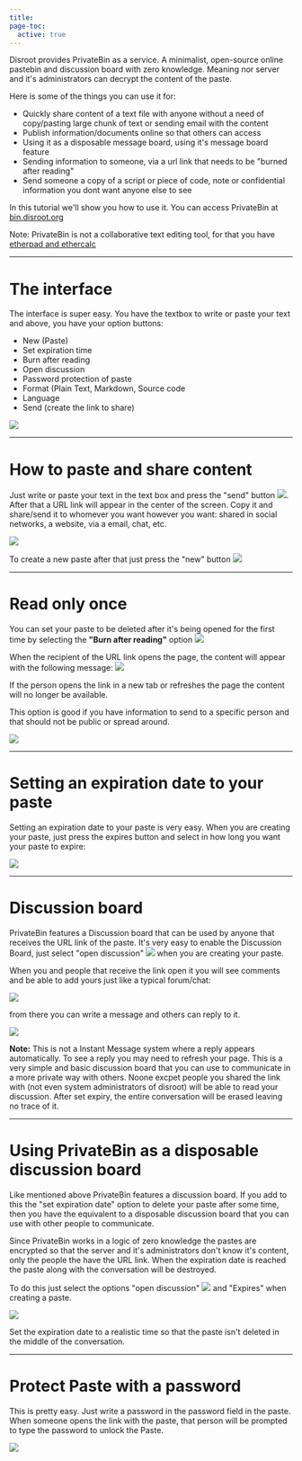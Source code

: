```yaml
---
title:
page-toc:
  active: true
---
```

Disroot provides PrivateBin as a service. A minimalist, open-source online pastebin and discussion board with zero knowledge. Meaning nor server and it's administrators can decrypt the content of the paste.

Here is some of the things you can use it for:

* Quickly share content  of a text file with anyone without a need of copy/pasting large chunk of text or sending email with the content
* Publish information/documents online so that others can access
* Using it as a disposable message board, using it's message board feature
* Sending information to someone, via a url link that needs to be "burned after reading"
* Send someone a copy of a script or piece of code, note or confidential information you dont want anyone else to see

In this tutorial we'll show you how to use it. You can access PrivateBin at [bin.disroot.org](https://bin.disroot.org)

Note: PrivateBin is not a collaborative text editing tool, for that you have [etherpad and ethercalc](https://disroot.org/pad/)

--------
# The interface

The interface is super easy. You have the textbox to write or paste your text and above, you have your option buttons:

* New (Paste)
* Set expiration time
* Burn after reading
* Open discussion
* Password protection of paste
* Format (Plain Text, Markdown, Source code
* Language
* Send (create the link to share)


![](privatebin01.gif)

----------


# How to paste and share content

Just write or paste your text in the text box and press the "send" button  ![](privatebin01.png?resize=38,18). After that a URL link will appear in the center of the screen. Copy it and share/send it to whomever you want however you want: shared in social networks, a website, via a email, chat, etc.

![](privatebin02.gif)

To create a new paste after that just press the "new" button  ![](privatebin02.png?resize=38,18)

----------

# Read only once
You can set your paste to be deleted after it's being opened for the first time by selecting the **"Burn after reading"** option ![](privatebin03.png?resize=166,41)

When the recipient of the URL link opens the page, the content will appear with the following message:
![](privatebin04.png?resize=606,50)

If the person opens the link in a new tab or refreshes the page the content will no longer be available.

This option is good if you have information to send to a specific person and that should not be public or spread around.

![](privatebin03.gif)

----------

# Setting an expiration date to your paste

Setting an expiration date to your paste is very easy. When you are creating your paste, just press the expires button and select in how long you want your paste to expire:

![](privatebin04.gif)

----------
# Discussion board

PrivateBin features a Discussion board that can be used by anyone that receives the URL link of the paste. It's very easy to enable the Discussion Board, just select "open discussion" ![](privatebin05.png?resize=151,41) when you are creating your paste.

When you and people that receive the link open it you will see comments and be able to add yours just like a typical forum/chat:

![](privatebin06.png)

from there you can write a message and others can reply to it.

![](privatebin05.gif)



**Note:**
This is not a Instant Message system where a reply appears automatically. To see a reply you may need to refresh your page.
This is a very simple and basic discussion board that you can use to communicate in a more private way with others. Noone excpet people you shared the link with (not even system administrators of disroot) will be able to read your discussion. After set expiry, the entire conversation will be erased leaving no trace of it.

----------
# Using PrivateBin as a disposable discussion board

Like mentioned above PrivateBin features a discussion board. If you add to this the "set expiration date" option to delete your paste after some time, then you have the equivalent to a disposable discussion board that you can use with other people to communicate.

Since PrivateBin works in a logic of zero knowledge the pastes are encrypted so that the server and it's administrators don't know it's content, only the people the have the URL link.
When the expiration date is reached the paste along with the conversation will be destroyed.

To do this just select the options "open discussion" ![](privatebin07.png?resize=151,41) and "Expires" when creating a paste.

![](privatebin06.gif)

Set the expiration date to a realistic time so that the paste isn't deleted in the middle of the conversation.

----------

# Protect Paste with a password
This is pretty easy. Just write a password in the password field in the paste. When someone opens the link with the paste, that person will be prompted to type the password to unlock the Paste.

![](privatebin07.gif)
